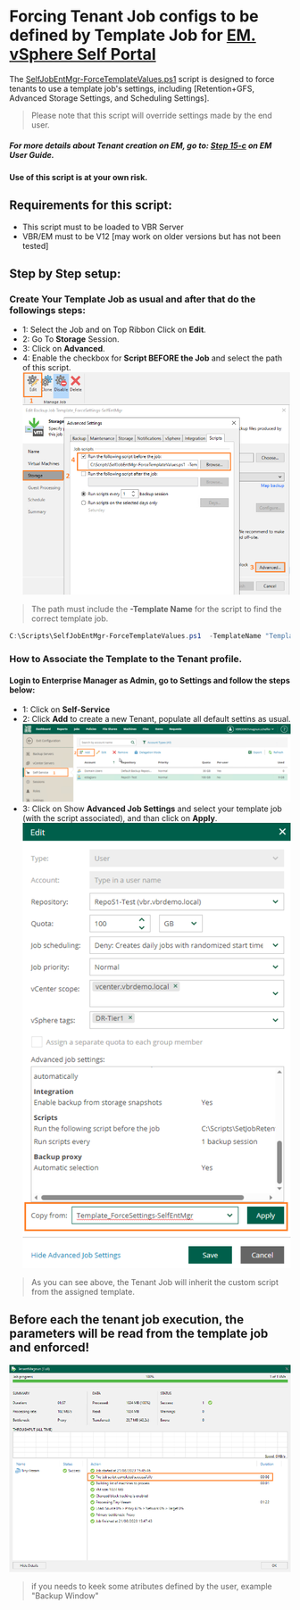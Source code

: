 # Forcing Tenant Job configs to be defined by Template Job for [EM. vSphere Self Portal](https://helpcenter.veeam.com/docs/backup/em/em_working_with_vsphere_portal.html?ver=120) 

The [SelfJobEntMgr-ForceTemplateValues.ps1](https://github.com/magnunscheffer/veeam/blob/main/selfportalem-forcetemplate/SelfJobEntMgr-ForceTemplateValues.ps1) script is designed to force tenants to use a template job's settings, including [Retention+GFS, Advanced Storage Settings, and Scheduling Settings].
> Please note that this script will override settings made by the end user.
##### For more details about Tenant creation on EM, go to: [ Step 15-c](https://helpcenter.veeam.com/docs/backup/em/em_adding_tenant_accounts.html?ver=120) on EM User Guide.

**Use of this script is at your own risk.**

## Requirements for this script:
- This script must to be loaded to VBR Server
- VBR/EM must to be V12 [may work on older versions but has not been tested]

## Step by Step setup:
### Create Your Template Job as usual and after that do the followings steps:
- 1: Select the Job and  on Top Ribbon Click on **Edit**.
- 2: Go To **Storage** Session.
- 3: Click on **Advanced**.
- 4: Enable the checkbox for **Script BEFORE the Job** and select the path of this script.  
![alt text](https://github.com/magnunscheffer/veeam/blob/main/selfportalem-forcetemplate/TemplateJobScript.png?raw=true)
> The path must include the **-Template Name** for the script to find the correct template job. 
```Powershell
C:\Scripts\SelfJobEntMgr-ForceTemplateValues.ps1  -TemplateName "Template_ForceSettings-SelfEntMgr"
```

### How to Associate the Template to the Tenant profile.
#### Login to Enterprise Manager as Admin, go to **Settings** and follow the steps below:
- 1: Click on **Self-Service**
- 2: Click **Add** to create a new Tenant, populate all default settins as usual. 
![alt text](https://github.com/magnunscheffer/veeam/blob/main/selfportalem-forcetemplate/SelfServiceSettings.png?raw=true)
- 3: Click on Show **Advanced Job Settings** and select your template job (with the script associated), and than click on **Apply**.
![alt text](https://github.com/magnunscheffer/veeam/blob/main/selfportalem-forcetemplate/EMJob-Example.png?raw=true)
> As you can see above, the Tenant Job will inherit the custom script from the assigned template.



## Before each the tenant job execution, the parameters will be read from the template job and enforced!

![alt text](https://github.com/magnunscheffer/veeam/blob/main/selfportalem-forcetemplate/ScriptForcingTemplateSettings.png?raw=true)

> if you needs to keek some atributes defined by the user, example "Backup Window"

